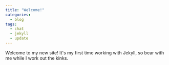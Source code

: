 ```yaml
---
title: "Welcome!"
categories:
  - blog
tags:
  - chat
  - jekyll
  - update
---
```


Welcome to my new site! It's my first time working with Jekyll, so bear with me while I work out the kinks.